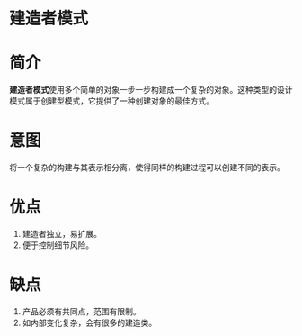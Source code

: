 建造者模式
====
# 简介
**建造者模式**使用多个简单的对象一步一步构建成一个复杂的对象。这种类型的设计模式属于创建型模式，它提供了一种创建对象的最佳方式。

# 意图
将一个复杂的构建与其表示相分离，使得同样的构建过程可以创建不同的表示。

# 优点
1. 建造者独立，易扩展。 
2. 便于控制细节风险。
  
# 缺点
1. 产品必须有共同点，范围有限制。 
2. 如内部变化复杂，会有很多的建造类。
